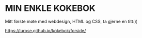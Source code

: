 # MIN ENKLE KOKEBOK
Mitt første møte med webdesign, HTML og CSS, ta gjerne en titt:))

https://lurose.github.io/kokebok/forside/
